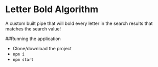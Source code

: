 # Letter Bold Algorithm
A custom built pipe that will bold every letter in the search results that matches the search value!

##Running the application
* Clone/download the project
* `npm i`
* `npm start`
